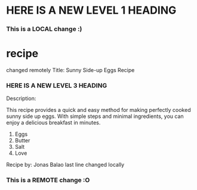 # HERE IS A NEW LEVEL 1 HEADING

### This is a LOCAL change :)
# recipe
changed remotely
Title: Sunny Side-up Eggs Recipe

### HERE IS A NEW LEVEL 3 HEADING

Description:

This recipe provides a quick and easy method for making perfectly cooked sunny side up eggs. With simple steps and minimal ingredients, you can enjoy a delicious breakfast in minutes.

1. Eggs
2. Butter
3. Salt
4. Love

Recipe by: Jonas Balao
last line changed locally
### This is a REMOTE change :O
